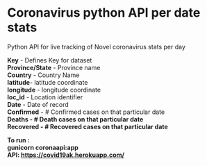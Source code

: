 # Coronavirus python API per date stats
Python API for live tracking of Novel coronavirus stats per day 

<b>Key</b> - Defines Key for dataset  
<b>Province/State</b> - Province name  
<b>Country</b> - Country Name  
<b>latitude</b>- latitude coordinate  
<b>longitude</b> - longitude coordinate  
<b>loc_id</b> - Location identifier  
<b>Date</b> - Date of record  
<b>Confirmed</b> - # Confirmed cases on that particular date  
<b>Deaths<b> - # Death cases on that particular date  
<b>Recovered</b> - # Recovered cases on that particular date  

To run :  
gunicorn coronaapi:app  
API: https://covid19ak.herokuapp.com/
